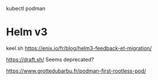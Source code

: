 
kubectl
podman

# Helm v3
 keel.sh
https://enix.io/fr/blog/helm3-feedback-et-migration/

https://draft.sh/ Seems deprecated?

https://www.grottedubarbu.fr/podman-first-rootless-pod/